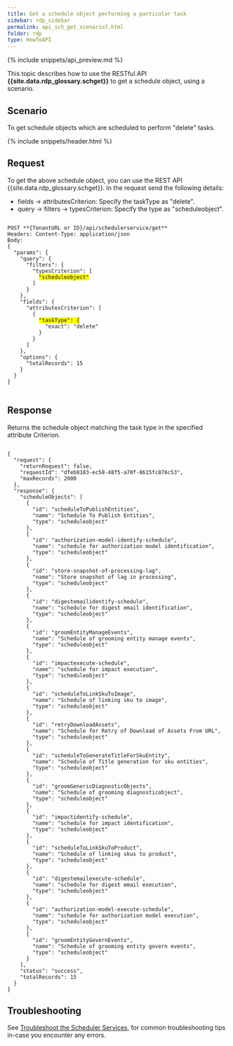 ```yaml
---
title: Get a schedule object performing a particular task
sidebar: rdp_sidebar
permalink: api_sch_get_scenario7.html
folder: rdp
type: HowToAPI
---
```


{% include snippets/api_preview.md %}

This topic describes how to use the RESTful API **{{site.data.rdp_glossary.schget}}** to get a schedule object, using a scenario. 

## Scenario

To get schedule objects which are scheduled to perform "delete" tasks.

{% include snippets/header.html %}

## Request

To get the above schedule object, you can use the REST API {{site.data.rdp_glossary.schget}}. In the request send the following details:

* fields -> attributesCriterion: Specify the taskType as "delete".
* query -> filters -> typesCriterion: Specify the type as "scheduleobject".

<pre>
<code>
POST **{TenantURL or ID}/api/schedulerservice/get**
Headers: Content-Type: application/json
Body:
{
  "params": {
    "query": {
      "filters": {
        "typesCriterion": [
          <span style="background-color: #FFFF00">"scheduleobject"</span>
        ]
      }
    },
    "fields": {
      "attributesCriterion": [
        {
          <span style="background-color: #FFFF00">"taskType": {</span>
            "exact": "delete"
          }
        }
      ]
    },
    "options": {
      "totalRecords": 15
    }
  }
}
</code>
</pre>

## Response

Returns the schedule object matching the task type in the specified attribute Criterion.

<pre><code>
{
  "request": {
    "returnRequest": false,
    "requestId": "dfeb8183-ec58-48f5-a70f-8615fc876c53",
    "maxRecords": 2000
  },
  "response": {
    "scheduleObjects": [
      {
        "id": "scheduleToPublishEntities",
        "name": "Schedule To Publish Entities",
        "type": "scheduleobject"
      },
      {
        "id": "authorization-model-identify-schedule",
        "name": "schedule for authorization model identification",
        "type": "scheduleobject"
      },
      {
        "id": "store-snapshot-of-processing-lag",
        "name": "Store snapshot of lag in processing",
        "type": "scheduleobject"
      },
      {
        "id": "digestemailidentify-schedule",
        "name": "schedule for digest email identification",
        "type": "scheduleobject"
      },
      {
        "id": "groomEntityManageEvents",
        "name": "Schedule of grooming entity manage events",
        "type": "scheduleobject"
      },
      {
        "id": "impactexecute-schedule",
        "name": "schedule for impact execution",
        "type": "scheduleobject"
      },
      {
        "id": "scheduleToLinkSkuToImage",
        "name": "Schedule of linking sku to image",
        "type": "scheduleobject"
      },
      {
        "id": "retryDownloadAssets",
        "name": "Schedule for Retry of Download of Assets From URL",
        "type": "scheduleobject"
      },
      {
        "id": "scheduleToGenerateTitleForSkuEntity",
        "name": "Schedule of Title generation for sku entities",
        "type": "scheduleobject"
      },
      {
        "id": "groomGenericDiagnosticObjects",
        "name": "Schedule of grooming diagnosticobject",
        "type": "scheduleobject"
      },
      {
        "id": "impactidentify-schedule",
        "name": "schedule for impact identification",
        "type": "scheduleobject"
      },
      {
        "id": "scheduleToLinkSkuToProduct",
        "name": "Schedule of linking skus to product",
        "type": "scheduleobject"
      },
      {
        "id": "digestemailexecute-schedule",
        "name": "schedule for digest email execution",
        "type": "scheduleobject"
      },
      {
        "id": "authorization-model-execute-schedule",
        "name": "schedule for authorization model execution",
        "type": "scheduleobject"
      },
      {
        "id": "groomEntityGovernEvents",
        "name": "Schedule of grooming entity govern events",
        "type": "scheduleobject"
      }
    ],
    "status": "success",
    "totalRecords": 15
  }
}
</code></pre>

## Troubleshooting

See [Troubleshoot the Scheduler Services](api_troubleshoot_sch.html), for common troubleshooting tips in-case you encounter any errors.
